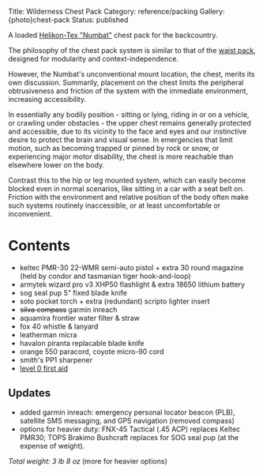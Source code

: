 Title: Wilderness Chest Pack
Category: reference/packing
Gallery: {photo}chest-pack
Status: published

A loaded [Helikon-Tex "Numbat"](https://www.helikon-tex.us/chest-pack-numbat.html) chest pack for the backcountry.

The philosophy of the chest pack system is similar to that of the [waist pack](/waist-pack-for-sub-urban-edc.html), designed for modularity and context-independence.

However, the  Numbat's unconventional mount location, the chest, merits its own discussion. Summarily, placement on the chest limits the peripheral obtrusiveness and friction of the system with the immediate environment, increasing accessibility. 
        
In essentially any bodily position - sitting or lying, riding in or on a vehicle, or crawling under obstacles - the upper chest remains generally protected and accessible, due to its vicinity to the face and eyes and our instinctive desire to protect the brain and visual sense. In emergencies that limit motion, such as becoming trapped or pinned by rock or snow, or experiencing major motor disability, the chest is more reachable than elsewhere lower on the body. 

Contrast this to the hip or leg mounted system, which can easily become blocked even in normal scenarios, like sitting in a car with a seat belt on. Friction with the environment and relative position of the body often make such systems routinely inaccessible, or at least uncomfortable or inconvenient.

# Contents

- keltec PMR-30 22-WMR semi-auto pistol + extra 30 round magazine (held by condor and tasmanian tiger hook-and-loop)
- armytek wizard pro v3 XHP50 flashlight & extra 18650 lithium battery
- sog seal pup 5" fixed blade knife
- soto pocket torch + extra (redundant) scripto lighter insert
- <span style="text-decoration: line-through;">silva compass</span> garmin inreach
- aquamira frontier water filter & straw
- fox 40 whistle & lanyard
- leatherman micra
- havalon piranta replacable blade knife 
- orange 550 paracord, coyote micro-90 cord
- smith's PP1 sharpener
- [level 0 first aid](/level-1-first-aid-kit.html)

## Updates

- added garmin inreach: emergency personal locator beacon (PLB), satellite SMS messaging, and GPS navigation (removed compass)
- options for heavier duty: FNX-45 Tactical (.45 ACP) replaces Keltec PMR30; TOPS Brakimo Bushcraft replaces for SOG seal pup (at the expense of weight). 

*Total weight: 3 lb 8 oz* (more for heavier options)
